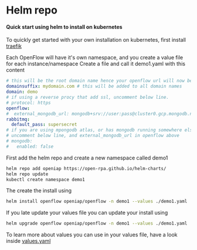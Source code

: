 # Helm repo
#### Quick start using helm to install on kubernetes

To quickly get started with your own installation on kubernetes, first install [traefik](https://doc.traefik.io/traefik/v1.7/user-guide/kubernetes/)

Each OpenFlow will have it's own namespace, and you create a value file for each instance/namespace
Create a file and call it demo1.yaml with this content

```yaml
# this will be the root domain name hence your openflow url will now be http://demo.mydomain.com 
domainsuffix: mydomain.com # this will be added to all domain names
domain: demo 
# if using a reverse procy that add ssl, uncomment below line.
# protocol: https
openflow:
#  external_mongodb_url: mongodb+srv://user:pass@cluster0.gcp.mongodb.net?retryWrites=true&w=majority
rabbitmq:
  default_pass: supersecret
# if you are using mpongodb atlas, or has mongodb running somewhere else
# uncomment below line, and external_mongodb_url in openflow above
# mongodb:
#   enabled: false
```

First add the helm repo and  create a new namespace called demo1

``` sh
helm repo add openiap https://open-rpa.github.io/helm-charts/
helm repo update
kubectl create namespace demo1
```

The create the install using 

```sh
helm install openflow openiap/openflow -n demo1 --values ./demo1.yaml
```

If you late update your values file you can update your install using 

```sh
helm upgrade openflow openiap/openflow -n demo1 --values ./demo1.yaml
```

To learn more about values you can use in your values file, have a look inside [values.yaml](https://raw.githubusercontent.com/open-rpa/helm-repo/main/values.yaml) 

